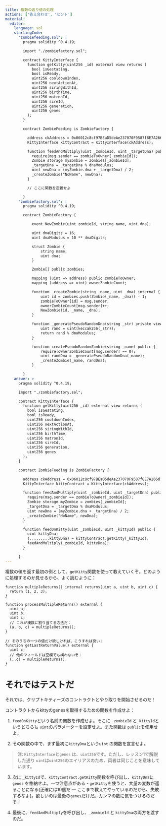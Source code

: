```yaml
---
title: 複数の返り値の処理
actions: ['答え合わせ', 'ヒント']
material:
  editor:
    language: sol
    startingCode:
      "zombiefeeding.sol": |
        pragma solidity ^0.4.19;

        import "./zombiefactory.sol";

        contract KittyInterface {
          function getKitty(uint256 _id) external view returns (
            bool isGestating,
            bool isReady,
            uint256 cooldownIndex,
            uint256 nextActionAt,
            uint256 siringWithId,
            uint256 birthTime,
            uint256 matronId,
            uint256 sireId,
            uint256 generation,
            uint256 genes
          );
        }

        contract ZombieFeeding is ZombieFactory {

          address ckAddress = 0x06012c8cf97BEaD5deAe237070F9587f8E7A266d;
          KittyInterface kittyContract = KittyInterface(ckAddress);

          function feedAndMultiply(uint _zombieId, uint _targetDna) public {
            require(msg.sender == zombieToOwner[_zombieId]);
            Zombie storage myZombie = zombies[_zombieId];
            _targetDna = _targetDna % dnaModulus;
            uint newDna = (myZombie.dna + _targetDna) / 2;
            _createZombie("NoName", newDna);
          }

          // ここに関数を定義せよ

        }
      "zombiefactory.sol": |
        pragma solidity ^0.4.19;

        contract ZombieFactory {

            event NewZombie(uint zombieId, string name, uint dna);

            uint dnaDigits = 16;
            uint dnaModulus = 10 ** dnaDigits;

            struct Zombie {
                string name;
                uint dna;
            }

            Zombie[] public zombies;

            mapping (uint => address) public zombieToOwner;
            mapping (address => uint) ownerZombieCount;

            function _createZombie(string _name, uint _dna) internal {
                uint id = zombies.push(Zombie(_name, _dna)) - 1;
                zombieToOwner[id] = msg.sender;
                ownerZombieCount[msg.sender]++;
                NewZombie(id, _name, _dna);
            }

            function _generatePseudoRandomDna(string _str) private view returns (uint) {
                uint rand = uint(keccak256(_str));
                return rand % dnaModulus;
            }

            function createPseudoRandomZombie(string _name) public {
                require(ownerZombieCount[msg.sender] == 0);
                uint randDna = _generatePseudoRandomDna(_name);
                _createZombie(_name, randDna);
            }

        }
    answer: >
      pragma solidity ^0.4.19;

      import "./zombiefactory.sol";

      contract KittyInterface {
        function getKitty(uint256 _id) external view returns (
          bool isGestating,
          bool isReady,
          uint256 cooldownIndex,
          uint256 nextActionAt,
          uint256 siringWithId,
          uint256 birthTime,
          uint256 matronId,
          uint256 sireId,
          uint256 generation,
          uint256 genes
        );
      }

      contract ZombieFeeding is ZombieFactory {

        address ckAddress = 0x06012c8cf97BEaD5deAe237070F9587f8E7A266d;
        KittyInterface kittyContract = KittyInterface(ckAddress);

        function feedAndMultiply(uint _zombieId, uint _targetDna) public {
          require(msg.sender == zombieToOwner[_zombieId]);
          Zombie storage myZombie = zombies[_zombieId];
          _targetDna = _targetDna % dnaModulus;
          uint newDna = (myZombie.dna + _targetDna) / 2;
          _createZombie("NoName", newDna);
        }

        function feedOnKitty(uint _zombieId, uint _kittyId) public {
          uint kittyDna;
          (,,,,,,,,,kittyDna) = kittyContract.getKitty(_kittyId);
          feedAndMultiply(_zombieId, kittyDna);
        }

      }
---
```


複数の値を返す最初の例として、`getKitty`関数を使って教えていくぞ。どのように処理するのか見せるから、よく読むように：

```
function multipleReturns() internal returns(uint a, uint b, uint c) {
  return (1, 2, 3);
}

function processMultipleReturns() external {
  uint a;
  uint b;
  uint c;
  // これが複数に割り当てる方法だ：
  (a, b, c) = multipleReturns();
}

// そのうちの一つの値だけ欲しければ、こうすれば良い：
function getLastReturnValue() external {
  uint c;
  // 他のフィールドは空欄でも構わないぞ：
  (,,c) = multipleReturns();
}
```

# それではテストだ

それでは、クリプトキティーズのコントラクトとやり取りを開始させるのだ！

コントラクトからkittyのgenesを取得するための関数を作成せよ：

1. `feedOnKitty`という名前の関数を作成せよ。そこに `_zombieId` と`_kittyId`というどちらも `uint`のパラメーターを設定せよ。また関数は `public`を使用せよ。

2. その関数の中で、まず最初に`kittyDna`という`uint` の関数を宣言せよ。

  > 注: `KittyInterface`と`genes` は、`uint256`です。ただし、レッスン1で解説した通り `uint`は`uint256`のエイリアスのため、両者は同じことを意味しています。

3. 次に `_kittyId`で、`kittyContract.getKitty`関数を呼び出し、`kittyDna`に `genes` を格納せよ。一つ注意点がある - `getKitty`を使うと、大量の変数が返ることになる(正確には10個だ — ここまで教えてやっているのだから、失敗するなよ)。欲しいのは最後の`genes`だけだ。カンマの数に気をつけるのだぞ！

4. 最後に、`feedAndMultiply`を呼び出し、`_zombieId` と `kittyDna`の両方を渡すのだ。


